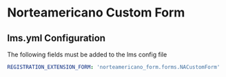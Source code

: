 # Norteamericano Custom Form

## lms.yml Configuration

The following fields must be added to the lms config file

```yaml
REGISTRATION_EXTENSION_FORM: 'norteamericano_form.forms.NACustomForm'

```

